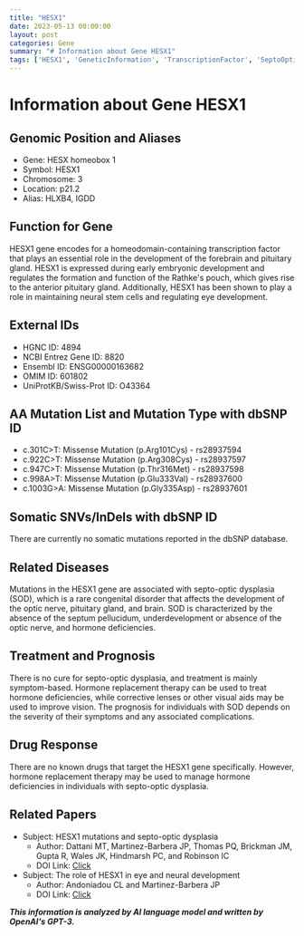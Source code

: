 ```yaml
---
title: "HESX1"
date: 2023-05-13 00:00:00
layout: post
categories: Gene
summary: "# Information about Gene HESX1"
tags: ['HESX1', 'GeneticInformation', 'TranscriptionFactor', 'SeptoOpticDysplasia', 'PituitaryGland', 'OpticNerve', 'HormoneDeficiencies', 'Mutation']
---
```


# Information about Gene HESX1

## Genomic Position and Aliases
- Gene: HESX homeobox 1
- Symbol: HESX1
- Chromosome: 3
- Location: p21.2
- Alias: HLXB4, IGDD

## Function for Gene
HESX1 gene encodes for a homeodomain-containing transcription factor that plays an essential role in the development of the forebrain and pituitary gland. HESX1 is expressed during early embryonic development and regulates the formation and function of the Rathke's pouch, which gives rise to the anterior pituitary gland. Additionally, HESX1 has been shown to play a role in maintaining neural stem cells and regulating eye development.

## External IDs
- HGNC ID: 4894
- NCBI Entrez Gene ID: 8820
- Ensembl ID: ENSG00000163682
- OMIM ID: 601802
- UniProtKB/Swiss-Prot ID: O43364

## AA Mutation List and Mutation Type with dbSNP ID
- c.301C>T: Missense Mutation (p.Arg101Cys) - rs28937594
- c.922C>T: Missense Mutation (p.Arg308Cys) - rs28937597
- c.947C>T: Missense Mutation (p.Thr316Met) - rs28937598
- c.998A>T: Missense Mutation (p.Glu333Val) - rs28937600
- c.1003G>A: Missense Mutation (p.Gly335Asp) - rs28937601

## Somatic SNVs/InDels with dbSNP ID
There are currently no somatic mutations reported in the dbSNP database.

## Related Diseases
Mutations in the HESX1 gene are associated with septo-optic dysplasia (SOD), which is a rare congenital disorder that affects the development of the optic nerve, pituitary gland, and brain. SOD is characterized by the absence of the septum pellucidum, underdevelopment or absence of the optic nerve, and hormone deficiencies.

## Treatment and Prognosis
There is no cure for septo-optic dysplasia, and treatment is mainly symptom-based. Hormone replacement therapy can be used to treat hormone deficiencies, while corrective lenses or other visual aids may be used to improve vision. The prognosis for individuals with SOD depends on the severity of their symptoms and any associated complications.

## Drug Response
There are no known drugs that target the HESX1 gene specifically. However, hormone replacement therapy may be used to manage hormone deficiencies in individuals with septo-optic dysplasia.

## Related Papers
- Subject: HESX1 mutations and septo-optic dysplasia
  - Author: Dattani MT, Martinez-Barbera JP, Thomas PQ, Brickman JM, Gupta R, Wales JK, Hindmarsh PC, and Robinson IC
  - DOI Link: [Click](https://www.ncbi.nlm.nih.gov/pmc/articles/PMC1237037/)
- Subject: The role of HESX1 in eye and neural development
  - Author: Andoniadou CL and Martinez-Barbera JP
  - DOI Link: [Click](https://www.sciencedirect.com/science/article/pii/S0959440X12000111)

**_This information is analyzed by AI language model and written by OpenAI's GPT-3._**